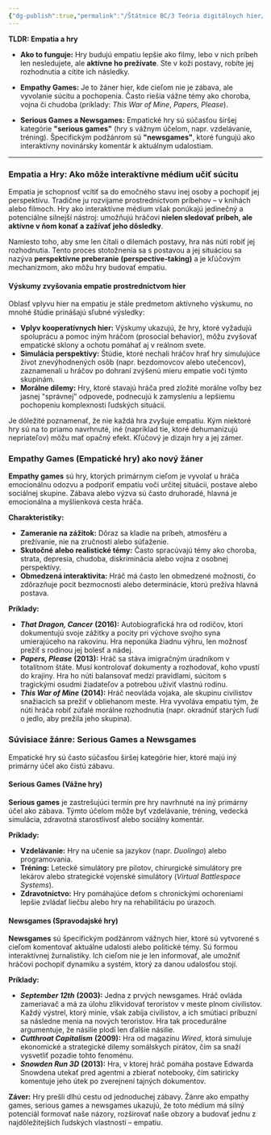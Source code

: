 ```yaml
---
{"dg-publish":true,"permalink":"/Štátnice BC/3 Teória digitálnych hier/05 Empatia/","created":"2025-06-20T14:34:08.142+02:00","updated":"2025-06-28T19:47:39.908+02:00"}
---
```


**TLDR: Empatia a hry**

- **Ako to funguje:** Hry budujú empatiu lepšie ako filmy, lebo v nich príbeh len nesledujete, ale **aktívne ho prežívate**. Ste v koži postavy, robíte jej rozhodnutia a cítite ich následky.
    
- **Empathy Games:** Je to žáner hier, kde cieľom nie je zábava, ale vyvolanie súcitu a pochopenia. Často riešia vážne témy ako choroba, vojna či chudoba (príklady: _This War of Mine_, _Papers, Please_).
    
- **Serious Games a Newsgames:** Empatické hry sú súčasťou širšej kategórie **"serious games"** (hry s vážnym účelom, napr. vzdelávanie, tréning). Špecifickým podžánrom sú **"newsgames"**, ktoré fungujú ako interaktívny novinársky komentár k aktuálnym udalostiam.

---

### **Empatia a Hry: Ako môže interaktívne médium učiť súcitu**

Empatia je schopnosť vcítiť sa do emočného stavu inej osoby a pochopiť jej perspektívu. Tradične ju rozvíjame prostredníctvom príbehov – v knihách alebo filmoch. Hry ako interaktívne médium však ponúkajú jedinečný a potenciálne silnejší nástroj: umožňujú hráčovi **nielen sledovať príbeh, ale aktívne v ňom konať a zažívať jeho dôsledky**.

Namiesto toho, aby sme len čítali o dilemách postavy, hra nás núti robiť jej rozhodnutia. Tento proces stotožnenia sa s postavou a jej situáciou sa nazýva **perspektívne preberanie (perspective-taking)** a je kľúčovým mechanizmom, ako môžu hry budovať empatiu.

#### **Výskumy zvyšovania empatie prostredníctvom hier**

Oblasť vplyvu hier na empatiu je stále predmetom aktívneho výskumu, no mnohé štúdie prinášajú sľubné výsledky:

- **Vplyv kooperatívnych hier:** Výskumy ukazujú, že hry, ktoré vyžadujú spoluprácu a pomoc iným hráčom (prosocial behavior), môžu zvyšovať empatické sklony a ochotu pomáhať aj v reálnom svete.
- **Simulácia perspektívy:** Štúdie, ktoré nechali hráčov hrať hry simulujúce život znevýhodnených osôb (napr. bezdomovcov alebo utečencov), zaznamenali u hráčov po dohraní zvýšenú mieru empatie voči týmto skupinám.
- **Morálne dilemy:** Hry, ktoré stavajú hráča pred zložité morálne voľby bez jasnej "správnej" odpovede, podnecujú k zamysleniu a lepšiemu pochopeniu komplexnosti ľudských situácií.

Je dôležité poznamenať, že nie každá hra zvyšuje empatiu. Kým niektoré hry sú na to priamo navrhnuté, iné (napríklad tie, ktoré dehumanizujú nepriateľov) môžu mať opačný efekt. Kľúčový je dizajn hry a jej zámer.
### **Empathy Games (Empatické hry) ako nový žáner**
**Empathy games** sú hry, ktorých primárnym cieľom je vyvolať u hráča emocionálnu odozvu a podporiť empatiu voči určitej situácii, postave alebo sociálnej skupine. Zábava alebo výzva sú často druhoradé, hlavná je emocionálna a myšlienková cesta hráča.

**Charakteristiky:**

- **Zameranie na zážitok:** Dôraz sa kladie na príbeh, atmosféru a prežívanie, nie na zručnosti alebo súťaženie.
- **Skutočné alebo realistické témy:** Často spracúvajú témy ako choroba, strata, depresia, chudoba, diskriminácia alebo vojna z osobnej perspektívy.
- **Obmedzená interaktivita:** Hráč má často len obmedzené možnosti, čo zdôrazňuje pocit bezmocnosti alebo determinácie, ktorú prežíva hlavná postava.

**Príklady:**

- _**That Dragon, Cancer**_ **(2016):** Autobiografická hra od rodičov, ktorí dokumentujú svoje zážitky a pocity pri výchove svojho syna umierajúceho na rakovinu. Hra neponúka žiadnu výhru, len možnosť prežiť s rodinou jej bolesť a nádej.
- _**Papers, Please**_ **(2013):** Hráč sa stáva imigračným úradníkom v totalitnom štáte. Musí kontrolovať dokumenty a rozhodovať, koho vpustí do krajiny. Hra ho núti balansovať medzi pravidlami, súcitom s tragickými osudmi žiadateľov a potrebou uživiť vlastnú rodinu.
- _**This War of Mine**_ **(2014):** Hráč neovláda vojaka, ale skupinu civilistov snažiacich sa prežiť v obliehanom meste. Hra vyvoláva empatiu tým, že núti hráča robiť zúfalé morálne rozhodnutia (napr. okradnúť starých ľudí o jedlo, aby prežila jeho skupina).

### **Súvisiace žánre: Serious Games a Newsgames**

Empatické hry sú často súčasťou širšej kategórie hier, ktoré majú iný primárny účel ako čistú zábavu.
#### **Serious Games (Vážne hry)**

**Serious games** je zastrešujúci termín pre hry navrhnuté na iný primárny účel ako zábava. Týmto účelom môže byť vzdelávanie, tréning, vedecká simulácia, zdravotná starostlivosť alebo sociálny komentár.

**Príklady:**

- **Vzdelávanie:** Hry na učenie sa jazykov (napr. _Duolingo_) alebo programovania.
- **Tréning:** Letecké simulátory pre pilotov, chirurgické simulátory pre lekárov alebo strategické vojenské simulátory (_Virtual Battlespace Systems_).
- **Zdravotníctvo:** Hry pomáhajúce deťom s chronickými ochoreniami lepšie zvládať liečbu alebo hry na rehabilitáciu po úrazoch.

#### **Newsgames (Spravodajské hry)**

**Newsgames** sú špecifickým podžánrom vážnych hier, ktoré sú vytvorené s cieľom komentovať aktuálne udalosti alebo politické témy. Sú formou interaktívnej žurnalistiky. Ich cieľom nie je len informovať, ale umožniť hráčovi pochopiť dynamiku a systém, ktorý za danou udalosťou stojí.

**Príklady:**

- _**September 12th**_ **(2003):** Jedna z prvých newsgames. Hráč ovláda zameriavač a má za úlohu zlikvidovať teroristov v meste plnom civilistov. Každý výstrel, ktorý minie, však zabíja civilistov, a ich smútiaci príbuzní sa následne menia na nových teroristov. Hra tak procedurálne argumentuje, že násilie plodí len ďalšie násilie.
- _**Cutthroat Capitalism**_ **(2009):** Hra od magazínu _Wired_, ktorá simuluje ekonomické a strategické dilemy somálskych pirátov, čím sa snaží vysvetliť pozadie tohto fenoménu.
- _**Snowden Run 3D**_ **(2013):** Hra, v ktorej hráč pomáha postave Edwarda Snowdena utekať pred agentmi a zbierať notebooky, čím satiricky komentuje jeho útek po zverejnení tajných dokumentov.

**Záver:** Hry prešli dlhú cestu od jednoduchej zábavy. Žánre ako empathy games, serious games a newsgames ukazujú, že toto médium má silný potenciál formovať naše názory, rozširovať naše obzory a budovať jednu z najdôležitejších ľudských vlastností – empatiu.